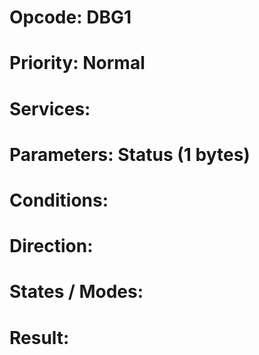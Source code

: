 # Opcode: DBG1
# Priority: Normal
# Services: 
# Parameters: Status (1 bytes)
# Conditions: 
# Direction: 
# States / Modes: 
# Result: 